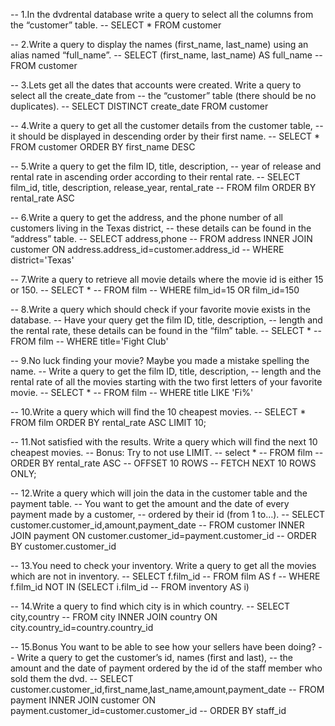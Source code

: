 -- 1.In the dvdrental database write a query to select all the columns from the “customer” table.
-- SELECT * FROM customer 

-- 2.Write a query to display the names (first_name, last_name) using an alias named “full_name”.
-- SELECT (first_name, last_name) AS full_name
-- FROM customer

-- 3.Lets get all the dates that accounts were created. Write a query to select all the create_date from
-- the “customer” table (there should be no duplicates).
-- SELECT DISTINCT create_date FROM  customer

-- 4.Write a query to get all the customer details from the customer table, 
-- it should be displayed in descending order by their first name.
-- SELECT * FROM customer ORDER BY first_name DESC

-- 5.Write a query to get the film ID, title, description, 
-- year of release and rental rate in ascending order according to their rental rate.
-- SELECT film_id, title, description, release_year, rental_rate
-- FROM film ORDER BY rental_rate ASC

-- 6.Write a query to get the address, and the phone number of all customers living in the Texas district,
-- these details can be found in the “address” table.
-- SELECT address,phone 
-- FROM address INNER JOIN customer ON address.address_id=customer.address_id
-- WHERE district='Texas'

-- 7.Write a query to retrieve all movie details where the movie id is either 15 or 150.
-- SELECT * 
-- FROM film 
-- WHERE film_id=15 OR film_id=150

-- 8.Write a query which should check if your favorite movie exists in the database. 
-- Have your query get the film ID, title, description,
-- length and the rental rate, these details can be found in the “film” table.
-- SELECT *
-- FROM film
-- WHERE title='Fight Club'


-- 9.No luck finding your movie? Maybe you made a mistake spelling the name.
-- Write a query to get the film ID, title, description, 
-- length and the rental rate of all the movies starting with the two first letters of your favorite movie.
-- SELECT *
-- FROM film
-- WHERE title LIKE 'Fi%'

-- 10.Write a query which will find the 10 cheapest movies.
-- SELECT * FROM film ORDER BY rental_rate ASC LIMIT 10;

-- 11.Not satisfied with the results. Write a query which will find the next 10 cheapest movies.
-- Bonus: Try to not use LIMIT.
-- select * 
-- FROM film
-- ORDER BY rental_rate  ASC
-- OFFSET 10 ROWS
-- FETCH NEXT 10 ROWS ONLY;

-- 12.Write a query which will join the data in the customer table and the payment table. 
-- You want to get the amount and the date of every payment made by a customer, 
-- ordered by their id (from 1 to…).
-- SELECT customer.customer_id,amount,payment_date
-- FROM customer INNER JOIN payment ON customer.customer_id=payment.customer_id
-- ORDER BY customer.customer_id

-- 13.You need to check your inventory. Write a query to get all the movies which are not in inventory.
-- SELECT f.film_id
-- FROM film AS f 
-- WHERE f.film_id NOT IN (SELECT i.film_id
-- 						   FROM inventory AS i)

-- 14.Write a query to find which city is in which country.
-- SELECT city,country
-- FROM city INNER JOIN country ON city.country_id=country.country_id
						

-- 15.Bonus You want to be able to see how your sellers have been doing? 
-- Write a query to get the customer’s id, names (first and last), 
-- the amount and the date of payment ordered by the id of the staff member who sold them the dvd.
-- SELECT customer.customer_id,first_name,last_name,amount,payment_date 
-- FROM payment INNER JOIN customer ON payment.customer_id=customer.customer_id
-- ORDER BY staff_id








